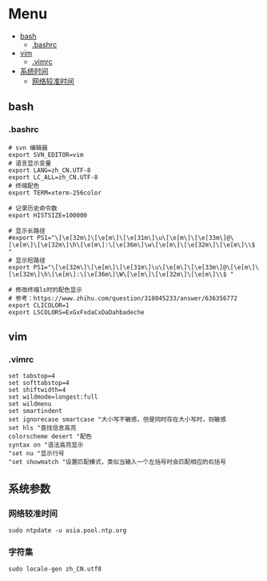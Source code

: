 # Menu

- [bash](#bash)
    + [.bashrc](#.bashrc)
- [vim](#vim)
    + [.vimrc](#.vimrc)
- [系统时间](#系统时间)
    + [网络较准时间](#网络较准时间)

## bash

### .bashrc

```shell
# svn 编辑器
export SVN_EDITOR=vim
# 语言显示变量
export LANG=zh_CN.UTF-8
export LC_ALL=zh_CN.UTF-8
# 终端配色
export TERM=xterm-256color

# 记录历史命令数
export HISTSIZE=100000

# 显示长路径
#export PS1="\[\e[32m\]\[\e[m\]\[\e[31m\]\u\[\e[m\]\[\e[33m\]@\[\e[m\]\[\e[32m\]\h\[\e[m\]:\[\e[36m\]\w\[\e[m\]\[\e[32m\]\[\e[m\]\\$ "
# 显示短路径
export PS1="\[\e[32m\]\[\e[m\]\[\e[31m\]\u\[\e[m\]\[\e[33m\]@\[\e[m\]\[\e[32m\]\h\[\e[m\]:\[\e[36m\]\W\[\e[m\]\[\e[32m\]\[\e[m\]\\$ "

# 修改终端ls时的配色显示
# 参考：https://www.zhihu.com/question/318045233/answer/636356772
export CLICOLOR=1
export LSCOLORS=ExGxFxdaCxDaDahbadeche
```

## vim

### .vimrc

```.vimrc
set tabstop=4
set softtabstop=4
set shiftwidth=4
set wildmode=longest:full
set wildmenu
set smartindent
set ignorecase smartcase "大小写不敏感，但是同时存在大小写时，则敏感
set hls "查找信息高亮
colorscheme desert "配色
syntax on "语法高亮显示
"set nu "显示行号
"set showmatch "设置匹配模式，类似当输入一个左括号时会匹配相应的右括号
```

## 系统参数

### 网络较准时间

`sudo ntpdate -u asia.pool.ntp.org`

### 字符集

`sudo locale-gen zh_CN.utf8`
